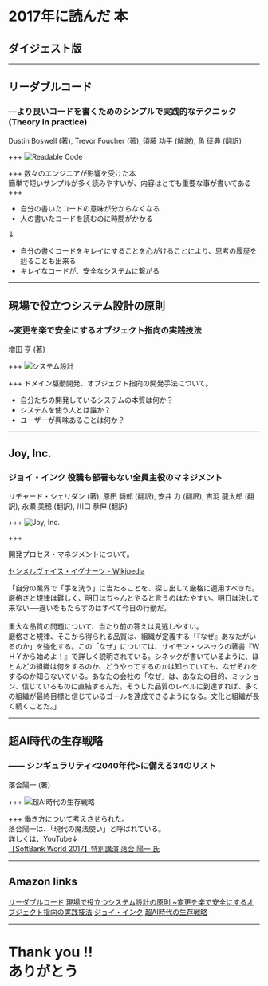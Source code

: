 # 2017年に読んだ 本
## ダイジェスト版

---
## リーダブルコード
### ―より良いコードを書くためのシンプルで実践的なテクニック (Theory in practice)
Dustin Boswell (著),‎ Trevor Foucher (著),‎ 須藤 功平 (解説),‎ 角 征典  (翻訳)

+++
![Readable Code](assets/images/readable.jpg)

+++
数々のエンジニアが影響を受けた本<br>
簡単で短いサンプルが多く読みやすいが、内容はとても重要な事が書いてある
+++
- 自分の書いたコードの意味が分からなくなる
- 人の書いたコードを読むのに時間がかかる

↓

- 自分の書くコードをキレイにすることを心がけることにより、思考の履歴を辿ることも出来る
- キレイなコードが、安全なシステムに繋がる

---

## 現場で役立つシステム設計の原則
### ~変更を楽で安全にするオブジェクト指向の実践技法
増田 亨 (著)

+++
![システム設計](assets/images/genba.jpg)<br>

+++
ドメイン駆動開発、オブジェクト指向の開発手法について。

- 自分たちの開発しているシステムの本質は何か？
- システムを使う人とは誰か？
- ユーザーが興味あることは何か？

---

## Joy, Inc.
### ジョイ・インク 役職も部署もない全員主役のマネジメント
リチャード・シェリダン (著),‎ 原田 騎郎 (翻訳),‎ 安井 力  (翻訳),‎ 吉羽 龍太郎  (翻訳),‎ 永瀬 美穂  (翻訳),‎ 川口 恭伸 (翻訳)

+++
![Joy, Inc.](assets/images/joy.jpg)

+++

開発プロセス・マネジメントについて。

[センメルヴェイス・イグナーツ - Wikipedia](https://ja.wikipedia.org/wiki/%E3%82%BB%E3%83%B3%E3%83%A1%E3%83%AB%E3%83%B4%E3%82%A7%E3%82%A4%E3%82%B9%E3%83%BB%E3%82%A4%E3%82%B0%E3%83%8A%E3%83%BC%E3%83%84)<br>

「自分の業界で「手を洗う」に当たることを、探し出して厳格に適用すべきだ。<br>
厳格さと規律は難しく、明日はちゃんとやると言うのはたやすい。明日は決して来ない──違いをもたらすのはすべて今日の行動だ。<br>
<br>
重大な品質の問題について、当たり前の答えは見逃しやすい。<br>
厳格さと規律、そこから得られる品質は、組織が定義する「『なぜ』あなたがいるのか」を強化する。この「なぜ」については、サイモン・シネックの著書『ＷＨＹから始めよ！』で詳しく説明されている。シネックが書いているように、ほとんどの組織は何をするのか、どうやってするのかは知っていても、なぜそれをするのか知らないでいる。あなたの会社の「なぜ」は、あなたの目的、ミッション、信じているものに直結するんだ。そうした品質のレベルに到達すれば、多くの組織が最終目標と信じているゴールを達成できるようになる。文化と組織が長く続くことだ。」<br>

---

## 超AI時代の生存戦略
### ―― シンギュラリティ<2040年代>に備える34のリスト
落合陽一 (著)

+++
![超AI時代の生存戦略](assets/images/super-ai.jpg)

+++
働き方について考えさせられた。<br>
落合陽一は、「現代の魔法使い」と呼ばれている。<br>
詳しくは、YouTube↓<br>
[【SoftBank World 2017】特別講演 落合 陽一 氏](https://youtu.be/_dUPcFfjnLE)

---

## Amazon links

[リーダブルコード](http://amzn.asia/8kdG6Ld)
[現場で役立つシステム設計の原則 ~変更を楽で安全にするオブジェクト指向の実践技法](http://amzn.asia/a6EJfjv)
[ジョイ・インク](http://amzn.asia/czIIfOo)
[超AI時代の生存戦略](http://amzn.asia/7SgaWVP)

---
# Thank you !! <br> ありがとう

